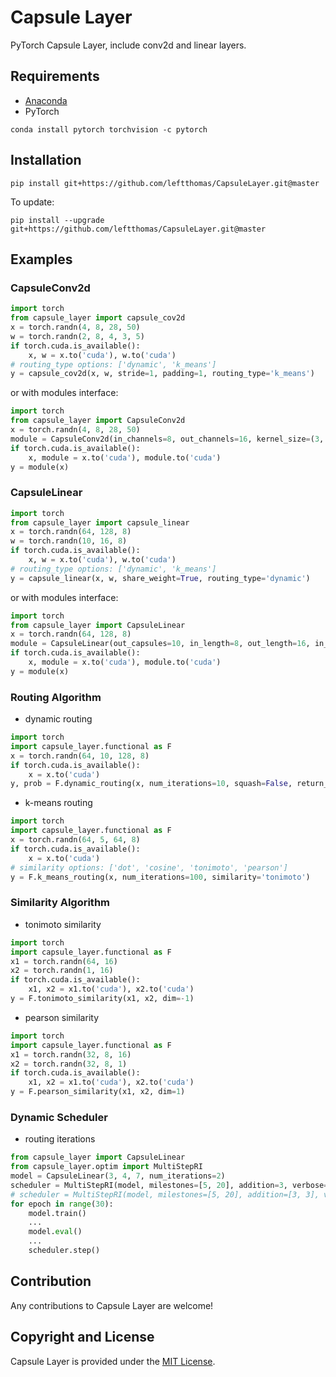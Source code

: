 # Capsule Layer
PyTorch Capsule Layer, include conv2d and linear layers.

## Requirements
* [Anaconda](https://www.anaconda.com/download/)
* PyTorch
```
conda install pytorch torchvision -c pytorch
```

## Installation
```
pip install git+https://github.com/leftthomas/CapsuleLayer.git@master
```
To update:
```
pip install --upgrade git+https://github.com/leftthomas/CapsuleLayer.git@master
```

## Examples
### CapsuleConv2d
```python
import torch
from capsule_layer import capsule_cov2d
x = torch.randn(4, 8, 28, 50)
w = torch.randn(2, 8, 4, 3, 5)
if torch.cuda.is_available():
    x, w = x.to('cuda'), w.to('cuda')
# routing_type options: ['dynamic', 'k_means']
y = capsule_cov2d(x, w, stride=1, padding=1, routing_type='k_means')
```
or with modules interface:
```python
import torch
from capsule_layer import CapsuleConv2d
x = torch.randn(4, 8, 28, 50)
module = CapsuleConv2d(in_channels=8, out_channels=16, kernel_size=(3, 5), in_length=4, out_length=8, stride=1, padding=1, routing_type='k_means', bias=False)
if torch.cuda.is_available():
    x, module = x.to('cuda'), module.to('cuda')
y = module(x)
```

### CapsuleLinear
```python
import torch
from capsule_layer import capsule_linear
x = torch.randn(64, 128, 8)
w = torch.randn(10, 16, 8)
if torch.cuda.is_available():
    x, w = x.to('cuda'), w.to('cuda')
# routing_type options: ['dynamic', 'k_means']
y = capsule_linear(x, w, share_weight=True, routing_type='dynamic')
```
or with modules interface:
```python
import torch
from capsule_layer import CapsuleLinear
x = torch.randn(64, 128, 8)
module = CapsuleLinear(out_capsules=10, in_length=8, out_length=16, in_capsules=None, routing_type='dynamic', num_iterations=3, bias=False)
if torch.cuda.is_available():
    x, module = x.to('cuda'), module.to('cuda')
y = module(x)
```

### Routing Algorithm
* dynamic routing
```python
import torch
import capsule_layer.functional as F
x = torch.randn(64, 10, 128, 8)
if torch.cuda.is_available():
    x = x.to('cuda')
y, prob = F.dynamic_routing(x, num_iterations=10, squash=False, return_prob=True)
```
* k-means routing
```python
import torch
import capsule_layer.functional as F
x = torch.randn(64, 5, 64, 8)
if torch.cuda.is_available():
    x = x.to('cuda')
# similarity options: ['dot', 'cosine', 'tonimoto', 'pearson']
y = F.k_means_routing(x, num_iterations=100, similarity='tonimoto')
```

### Similarity Algorithm
* tonimoto similarity
```python
import torch
import capsule_layer.functional as F
x1 = torch.randn(64, 16)
x2 = torch.randn(1, 16)
if torch.cuda.is_available():
    x1, x2 = x1.to('cuda'), x2.to('cuda')
y = F.tonimoto_similarity(x1, x2, dim=-1)
```
* pearson similarity
```python
import torch
import capsule_layer.functional as F
x1 = torch.randn(32, 8, 16)
x2 = torch.randn(32, 8, 1)
if torch.cuda.is_available():
    x1, x2 = x1.to('cuda'), x2.to('cuda')
y = F.pearson_similarity(x1, x2, dim=1)
```

### Dynamic Scheduler
* routing iterations
```python
from capsule_layer import CapsuleLinear
from capsule_layer.optim import MultiStepRI
model = CapsuleLinear(3, 4, 7, num_iterations=2)
scheduler = MultiStepRI(model, milestones=[5, 20], addition=3, verbose=True)
# scheduler = MultiStepRI(model, milestones=[5, 20], addition=[3, 3], verbose=True)
for epoch in range(30):
    model.train()
    ...
    model.eval()
    ...
    scheduler.step()
```

## Contribution
Any contributions to Capsule Layer are welcome!

## Copyright and License
Capsule Layer is provided under the [MIT License](LICENSE).